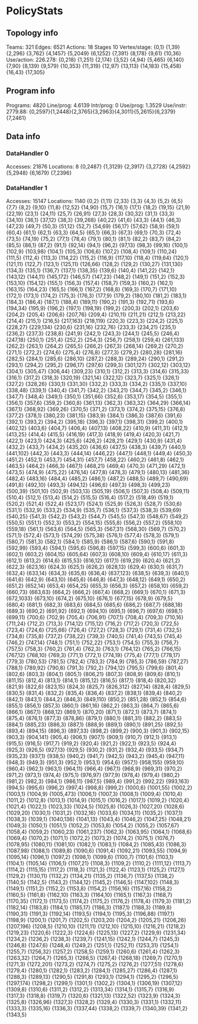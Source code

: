 # PolicyStats
## Topology info
Teams:		321
Edges:		6521
Actions:	18
Stages		10
Vertex/stage:	{0,1} {1,39} {2,296} {3,762} {4,1457} {5,2049} {6,1252} {7,391} {8,178} {9,61} {10,36} 
Use/action:	226.278: {0,218} {1,251} {2,174} {3,52} {4,94} {5,465} {6,140} {7,90} {8,139} {9,579} {10,353} {11,319} {12,97} {13,113} {14,183} {15,458} {16,43} {17,305} 

## Program info
Programs:	4820
Line/prog:	4.6139
Intr/prog:	0
Use/prog:	1.3529
Use/instr:	2779.88: {0,2597}{1,2448}{2,3765}{3,2963}{4,3011}{5,2615}{6,2379}{7,2461}

## Data info

### DataHandler 0
Accesses:	21876
Locations:	8
{0,2487} {1,3129} {2,3917} {3,2728} {4,2592} {5,2948} {6,1679} {7,2396} 

### DataHandler 1
Accesses:	15147
Locations:	1140
{0,2} {1,11} {2,33} {3,3} {4,3} {5,2} {6,5} {7,7} {8,2} {9,10} {11,8} {12,52} {14,90} {15,7} {16,1} {17,1} {18,2} {19,15} {21,9} {22,19} {23,1} {24,11} {25,7} {26,91} {27,3} {28,3} {30,32} {31,1} {33,3} {34,10} {36,1} {37,12} {38,3} {39,268} {40,22} {41,6} {43,3} {44,1} {46,3} {47,23} {49,7} {50,3} {51,12} {52,7} {54,69} {56,17} {57,62} {58,9} {59,1} {60,4} {61,1} {62,1} {63,3} {64,5} {65,1} {66,3} {67,3} {69,1} {70,3} {72,4} {73,5} {74,19} {75,2} {77,1} {78,4} {79,1} {80,1} {81,1} {82,2} {83,7} {84,2} {85,5} {86,1} {87,2} {91,1} {92,14} {94,1} {96,2} {97,13} {98,3} {99,16} {100,1} {102,9} {103,98} {104,1} {105,3} {106,6} {107,2} {108,4} {109,1} {110,24} {111,5} {112,4} {113,3} {114,22} {115,2} {116,9} {117,10} {118,4} {119,64} {120,1} {121,11} {122,7} {123,1} {125,11} {126,66} {128,2} {129,2} {130,27} {131,130} {134,3} {135,1} {136,7} {137,1} {138,35} {139,6} {140,4} {141,22} {142,1} {143,12} {144,11} {145,172} {146,57} {147,23} {148,2} {149,1} {151,2} {152,3} {153,10} {154,12} {155,1} {156,3} {157,4} {158,7} {159,3} {160,2} {162,1} {163,15} {164,23} {165,5} {166,1} {167,2} {168,8} {169,3} {170,7} {171,10} {172,1} {173,1} {174,2} {175,3} {176,3} {177,9} {179,2} {180,10} {181,2} {183,1} {184,3} {186,4} {187,1} {188,4} {189,11} {190,2} {191,3} {192,71} {193,6} {194,34} {195,9} {196,2} {197,1} {198,19} {199,2} {200,3} {202,1} {203,6} {204,2} {205,4} {206,6} {207,76} {209,4} {210,11} {211,21} {212,1} {213,22} {214,4} {215,1} {216,5} {217,163} {218,119} {220,3} {223,3} {224,2} {225,1} {228,27} {229,134} {230,6} {231,16} {232,76} {233,3} {234,21} {235,1} {236,2} {237,3} {238,8} {241,9} {242,1} {243,3} {244,1} {245,5} {246,4} {247,18} {250,1} {251,4} {252,2} {254,3} {256,7} {258,1} {259,4} {261,133} {262,2} {263,1} {264,2} {265,5} {266,2} {267,3} {268,14} {269,2} {270,2} {271,1} {272,2} {274,6} {275,4} {276,8} {277,3} {279,2} {280,28} {281,16} {282,5} {284,1} {285,6} {286,10} {287,2} {288,3} {289,24} {290,1} {291,2} {293,1} {294,2} {295,2} {296,17} {297,6} {299,3} {301,127} {302,12} {303,12} {304,1} {305,47} {306,44} {309,23} {310,1} {312,2} {313,3} {314,6} {315,33} {316,1} {317,2} {318,3} {320,19} {321,14} {322,12} {323,7} {325,1} {326,1} {327,2} {328,26} {330,1} {331,30} {332,2} {333,3} {334,2} {335,1} {337,10} {338,48} {339,1} {340,4} {341,7} {342,2} {343,21} {344,7} {345,2} {346,1} {347,7} {348,4} {349,1} {350,1} {351,66} {352,6} {353,17} {354,5} {355,1} {356,1} {357,6} {359,2} {360,8} {361,13} {362,3} {363,32} {364,29} {366,14} {367,1} {368,92} {369,26} {370,5} {371,2} {373,1} {374,2} {375,15} {376,8} {377,2} {378,1} {380,23} {381,15} {383,9} {384,1} {386,3} {387,6} {391,6} {392,1} {393,2} {394,2} {395,18} {396,3} {397,1} {398,31} {399,2} {400,1} {402,12} {403,6} {404,7} {406,4} {407,13} {408,22} {410,9} {411,31} {412,1} {413,25} {414,4} {415,5} {416,19} {417,3} {418,9} {419,4} {420,3} {421,7} {422,1} {423,1} {424,3} {425,6} {426,2} {428,21} {429,1} {430,9} {431,4} {432,2} {433,7} {434,2} {435,20} {436,6} {437,5} {438,3} {439,7} {440,1} {441,102} {442,3} {443,3} {444,14} {446,22} {447,1} {448,1} {449,4} {450,3} {451,2} {452,1} {453,7} {454,31} {457,7} {458,22} {460,2} {461,8} {462,1} {463,5} {464,2} {466,3} {467,1} {468,21} {469,4} {470,3} {471,29} {472,1} {473,5} {474,9} {475,22} {476,14} {477,8} {478,3} {479,1} {480,13} {481,36} {482,4} {483,16} {484,4} {485,2} {486,1} {487,2} {488,5} {489,7} {490,69} {491,8} {492,10} {493,3} {494,12} {496,6} {497,3} {498,3} {499,23} {500,39} {501,10} {502,9} {503,13} {505,19} {506,1} {507,3} {508,4} {509,11} {510,4} {512,1} {513,4} {514,2} {515,5} {516,4} {517,2} {518,49} {519,1} {520,2} {521,4} {522,4} {523,17} {524,1} {525,9} {526,3} {528,7} {530,6} {531,1} {532,9} {533,2} {534,9} {535,7} {536,1} {537,3} {538,3} {539,69} {540,25} {541,3} {542,2} {543,2} {544,7} {545,5} {547,3} {548,67} {549,2} {550,5} {551,1} {552,3} {553,2} {554,15} {555,8} {556,2} {557,2} {558,10} {559,18} {561,1} {563,6} {564,5} {565,3} {567,31} {568,30} {569,7} {570,2} {571,1} {572,4} {573,1} {574,29} {575,38} {576,1} {577,4} {578,3} {579,1} {580,7} {581,3} {582,1} {584,1} {585,9} {586,1} {587,6} {590,1} {591,8} {592,99} {593,4} {594,1} {595,6} {596,8} {597,15} {599,3} {600,6} {601,3} {602,1} {603,2} {604,15} {605,64} {607,3} {608,10} {609,4} {610,17} {611,3} {612,1} {613,2} {614,6} {615,53} {616,12} {617,1} {619,29} {620,4} {621,2} {622,3} {623,16} {624,3} {625,1} {626,2} {628,13} {629,4} {630,1} {631,7} {632,4} {633,14} {634,3} {635,6} {636,4} {637,123} {638,5} {639,3} {640,1} {641,6} {642,9} {643,10} {645,6} {646,8} {647,3} {648,12} {649,1} {650,2} {651,2} {652,14} {653,4} {654,25} {655,3} {656,3} {657,2} {658,10} {659,2} {660,73} {663,63} {664,2} {666,2} {667,4} {668,2} {669,1} {670,1} {671,3} {672,1033} {673,10} {674,2} {675,10} {676,1} {677,15} {678,9} {679,5} {680,4} {681,1} {682,3} {683,6} {684,5} {685,6} {686,2} {687,7} {688,18} {689,3} {690,2} {691,92} {692,1} {694,10} {695,1} {696,7} {697,6} {698,1} {699,11} {700,6} {702,9} {705,4} {706,91} {707,1} {708,4} {709,3} {710,16} {711,24} {712,2} {713,3} {714,12} {715,12} {716,2} {717,2} {720,3} {722,5} {723,4} {724,6} {725,66} {726,4} {727,2} {728,3} {729,1} {731,4} {732,5} {734,8} {735,8} {737,2} {738,22} {739,3} {740,5} {741,4} {743,5} {745,4} {746,2} {747,14} {748,1} {751,1} {752,22} {753,1} {754,5} {755,3} {756,7} {757,5} {758,3} {760,2} {761,4} {762,3} {763,1} {764,12} {765,2} {766,15} {767,12} {768,10} {769,3} {771,1} {772,1} {774,19} {775,4} {777,1} {778,17} {779,3} {780,53} {781,5} {782,4} {783,3} {784,9} {785,3} {786,59} {787,27} {788,1} {789,92} {790,8} {791,3} {792,2} {794,12} {795,5} {799,6} {801,4} {802,6} {803,3} {804,1} {805,1} {806,21} {807,3} {808,9} {809,6} {810,1} {811,15} {812,4} {813,1} {814,1} {815,12} {816,5} {817,1} {818,4} {820,32} {821,9} {822,6} {823,15} {824,3} {825,7} {826,312} {827,14} {828,4} {829,5} {830,5} {831,4} {832,2} {835,4} {836,4} {837,2} {838,1} {839,4} {840,2} {842,1} {843,1} {844,2} {846,3} {849,110} {850,2} {851,28} {852,1} {854,6} {855,1} {856,1} {857,3} {860,1} {861,16} {862,2} {863,3} {864,7} {865,6} {866,1} {867,1} {868,12} {869,1} {870,20} {871,1} {872,1} {873,7} {874,1} {875,4} {876,1} {877,3} {878,86} {879,1} {880,1} {881,31} {882,2} {883,5} {884,1} {885,23} {886,3} {887,1} {888,9} {889,1} {890,1} {891,25} {892,5} {893,4} {894,15} {896,3} {897,33} {898,2} {899,2} {900,3} {901,3} {902,15} {903,3} {904,141} {905,4} {906,1} {907,1} {909,1} {910,7} {912,1} {913,1} {915,5} {916,5} {917,7} {919,2} {920,4} {921,2} {922,1} {923,5} {924,4} {925,3} {926,5} {927,13} {929,5} {930,2} {931,2} {932,4} {933,5} {934,7} {935,23} {937,1} {938,5} {940,2} {941,7} {942,5} {943,2} {945,4} {947,11} {948,3} {949,3} {951,3} {952,1} {953,1} {954,6} {957,1} {958,155} {959,10} {960,4} {962,1} {963,1} {964,11} {966,4} {967,1} {968,9} {969,31} {970,2} {971,2} {973,1} {974,4} {975,1} {976,97} {977,9} {978,4} {979,4} {980,2} {981,2} {982,3} {984,1} {986,11} {987,5} {989,4} {991,2} {992,22} {993,163} {994,5} {995,6} {996,2} {997,4} {998,8} {999,2} {1000,6} {1001,55} {1002,2} {1003,1} {1004,9} {1005,473} {1006,1} {1007,3} {1008,1} {1009,4} {1010,4} {1011,2} {1012,8} {1013,1} {1014,9} {1015,1} {1016,2} {1017,1} {1019,2} {1020,4} {1021,4} {1022,1} {1023,33} {1024,5} {1025,8} {1026,3} {1027,20} {1028,6} {1029,20} {1030,1} {1031,2} {1032,16} {1033,6} {1034,11} {1035,2} {1037,1} {1038,3} {1039,1} {1040,136} {1041,13} {1043,4} {1046,2} {1047,25} {1048,21} {1049,3} {1050,1} {1051,1} {1052,2} {1053,8} {1054,2} {1055,2} {1057,67} {1058,4} {1059,2} {1060,23} {1061,237} {1062,3} {1063,95} {1064,1} {1068,6} {1069,4} {1070,2} {1071,1} {1072,2} {1073,2} {1074,2} {1075,1} {1076,7} {1078,95} {1080,11} {1081,10} {1082,1} {1083,1} {1084,2} {1085,43} {1086,3} {1087,98} {1088,1} {1089,8} {1090,6} {1091,4} {1092,21} {1093,55} {1094,9} {1095,14} {1096,1} {1097,2} {1098,1} {1099,6} {1100,7} {1101,6} {1103,1} {1104,1} {1105,14} {1106,1} {1107,21} {1108,3} {1109,2} {1110,2} {1111,12} {1113,7} {1114,2} {1115,15} {1117,2} {1118,3} {1121,3} {1122,4} {1123,1} {1125,2} {1127,1} {1129,2} {1130,11} {1132,2} {1134,21} {1135,2} {1136,7} {1137,5} {1138,2} {1140,5} {1142,5} {1143,2} {1144,12} {1145,2} {1146,5} {1147,102} {1148,3} {1149,1} {1151,2} {1152,2} {1153,8} {1154,2} {1156,16} {1157,16} {1158,2} {1160,5} {1161,8} {1162,10} {1163,3} {1164,10} {1165,1} {1167,3} {1168,7} {1170,35} {1172,1} {1173,5} {1174,2} {1175,2} {1176,2} {1178,4} {1179,3} {1181,2} {1182,14} {1183,8} {1184,1} {1185,17} {1186,3} {1187,1} {1188,3} {1189,8} {1190,31} {1191,3} {1192,14} {1193,5} {1194,1} {1195,3} {1196,88} {1197,1} {1198,9} {1200,1} {1201,7} {1202,5} {1203,20} {1204,2} {1205,21} {1206,26} {1207,196} {1208,5} {1210,10} {1211,11} {1212,10} {1215,10} {1216,21} {1218,2} {1219,23} {1220,6} {1222,3} {1224,6} {1225,13} {1227,2} {1229,9} {1231,34} {1234,2} {1236,2} {1238,3} {1239,7} {1241,15} {1242,1} {1244,7} {1245,3} {1246,8} {1247,6} {1248,4} {1249,2} {1251,1} {1252,11} {1253,31} {1254,1} {1255,7} {1256,32} {1257,2} {1258,5} {1259,1} {1260,6} {1261,4} {1262,3} {1263,32} {1264,7} {1265,3} {1266,5} {1267,4} {1268,18} {1269,7} {1270,1} {1271,3} {1272,201} {1273,2} {1274,7} {1275,2} {1276,2} {1277,51} {1278,6} {1279,4} {1280,1} {1282,1} {1283,2} {1284,1} {1285,27} {1286,4} {1287,1} {1288,3} {1289,13} {1290,5} {1291,8} {1293,1} {1294,1} {1295,2} {1296,5} {1297,174} {1298,2} {1299,1} {1301,1} {1302,2} {1304,1} {1306,19} {1307,12} {1309,8} {1310,6} {1311,2} {1312,2} {1313,34} {1314,1} {1315,7} {1316,9} {1317,3} {1318,8} {1319,7} {1320,6} {1321,13} {1322,52} {1323,9} {1324,3} {1325,8} {1326,96} {1327,3} {1328,2} {1329,4} {1330,3} {1331,1} {1332,11} {1333,3} {1335,16} {1336,3} {1337,44} {1338,2} {1339,7} {1340,39} {1341,2} {1343,5} 